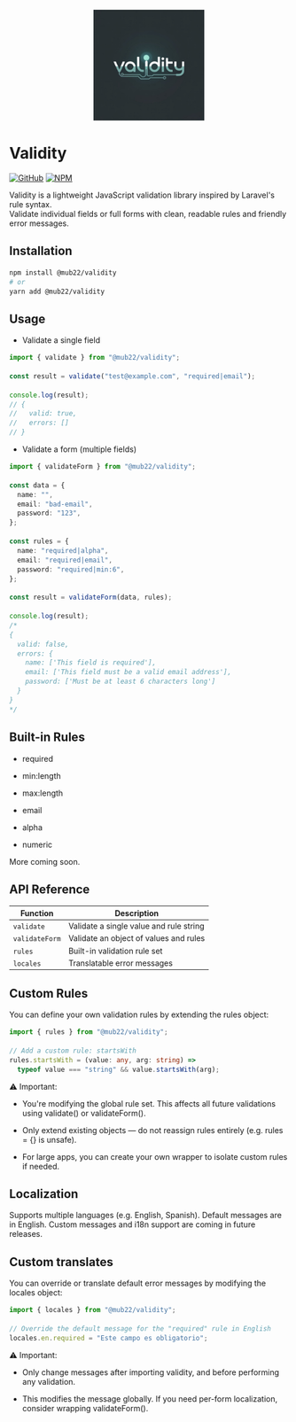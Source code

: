<p align="center">
  <img src="https://raw.githubusercontent.com/Mub1522/Validity/main/assets/logo.jpeg" width="200" alt="validity logo" />
</p>

# Validity

[![GitHub](https://img.shields.io/badge/GitHub-Repo-black?logo=github)](https://github.com/Mub1522/Validity)
[![NPM](https://img.shields.io/badge/NPM-Package-red?logo=npm)](https://www.npmjs.com/package/@mub22/validity)


Validity is a lightweight JavaScript validation library inspired by Laravel's rule syntax.  
Validate individual fields or full forms with clean, readable rules and friendly error messages.


## Installation

```bash
npm install @mub22/validity
# or
yarn add @mub22/validity
```

## Usage

- Validate a single field

```ts
import { validate } from "@mub22/validity";

const result = validate("test@example.com", "required|email");

console.log(result);
// {
//   valid: true,
//   errors: []
// }
```

- Validate a form (multiple fields)

```ts
import { validateForm } from "@mub22/validity";

const data = {
  name: "",
  email: "bad-email",
  password: "123",
};

const rules = {
  name: "required|alpha",
  email: "required|email",
  password: "required|min:6",
};

const result = validateForm(data, rules);

console.log(result);
/*
{
  valid: false,
  errors: {
    name: ['This field is required'],
    email: ['This field must be a valid email address'],
    password: ['Must be at least 6 characters long']
  }
}
*/
```

## Built-in Rules

- required

- min:length

- max:length

- email

- alpha

- numeric

More coming soon.

## API Reference

| Function       | Description                             |
| -------------- | --------------------------------------- |
| `validate`     | Validate a single value and rule string |
| `validateForm` | Validate an object of values and rules  |
| `rules`        | Built-in validation rule set            |
| `locales`      | Translatable error messages             |

## Custom Rules

You can define your own validation rules by extending the rules object:

```ts
import { rules } from "@mub22/validity";

// Add a custom rule: startsWith
rules.startsWith = (value: any, arg: string) =>
  typeof value === "string" && value.startsWith(arg);
```

⚠️ Important:

- You're modifying the global rule set. This affects all future validations using validate() or validateForm().

- Only extend existing objects — do not reassign rules entirely (e.g. rules = {} is unsafe).

- For large apps, you can create your own wrapper to isolate custom rules if needed.

## Localization

Supports multiple languages (e.g. English, Spanish). Default messages are in English.
Custom messages and i18n support are coming in future releases.

## Custom translates

You can override or translate default error messages by modifying the locales object:

```ts
import { locales } from "@mub22/validity";

// Override the default message for the "required" rule in English
locales.en.required = "Este campo es obligatorio";
```

⚠️ Important:

- Only change messages after importing validity, and before performing any validation.

- This modifies the message globally. If you need per-form localization, consider wrapping validateForm().
